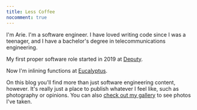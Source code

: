```yaml
---
title: Less Coffee
nocomment: true
---
```


I'm Arie. I'm a software engineer. I have loved writing code since I was a teenager, and I have a bachelor's degree in telecommunications engineering.

My first proper software role started in 2019 at [Deputy](https://deputy.com).

Now I'm inlining functions at [Eucalyptus](https://eucalyptus.health).

On this blog you'll find more than just software engineering content, however. It's really just a place to publish whatever I feel like, such as photography or opinions. You can also [check out my gallery](/gallery/) to see photos I've taken.

